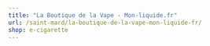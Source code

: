 ```yaml
---
title: "La Boutique de la Vape - Mon-liquide.fr"
url: /saint-mard/la-boutique-de-la-vape-mon-liquide-fr/
shop: e-cigarette
---
```

